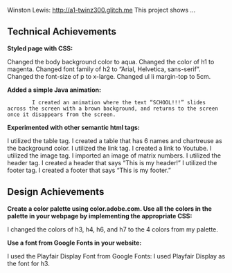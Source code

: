 Winston Lewis: http://a1-twinz300.glitch.me
This project shows ...

## Technical Achievements

**Styled page with CSS:** 

Changed the body background color to aqua. 
Changed the color of h1 to magenta.
Changed font family of h2 to “Arial, Helvetica, sans-serif”.
Changed the font-size of p to x-large.
Changed ul li margin-top to 5cm.


**Added a simple Java animation:**


			I created an animation where the text “SCHOOL!!!” slides across the screen with a brown background, and returns to the screen once it disappears from the screen.


**Experimented with other semantic html tags:**


I utilized the table tag. I created a table that has 6 names and chartreuse as the background color.
I utilized the link tag. I created a link to Youtube. 
I utilized the image tag. I imported an image of matrix numbers.
I utilized the header tag. I created a header that says “This is my header!”
I utilized the footer tag. I created a footer that says “This is my footer.”

## Design Achievements

**Create a color palette using color.adobe.com. Use all the colors in the palette in your webpage by implementing the appropriate CSS:**


I changed the colors of h3, h4, h6, and h7 to the 4 colors from my palette.


**Use a font from Google Fonts in your website:**


I used the Playfair Display Font from Google Fonts: I used Playfair Display as the font for h3.

